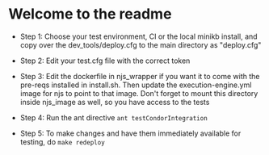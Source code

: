 # Welcome to the readme

* Step 1: Choose your test environment, CI or the local minikb install, and copy over the dev_tools/deploy.cfg to the main directory as "deploy.cfg"

* Step 2: Edit your test.cfg file with the correct token

* Step 3: Edit the dockerfile in njs_wrapper if you want it to come with the pre-reqs installed in install.sh. Then update the execution-engine.yml image for njs to point to that image. Don't forget to mount this directory inside njs_image as well, so you have access to the tests

* Step 4: Run the ant directive `ant testCondorIntegration`

* Step 5: To make changes and have them immediately available for testing, do `make redeploy`